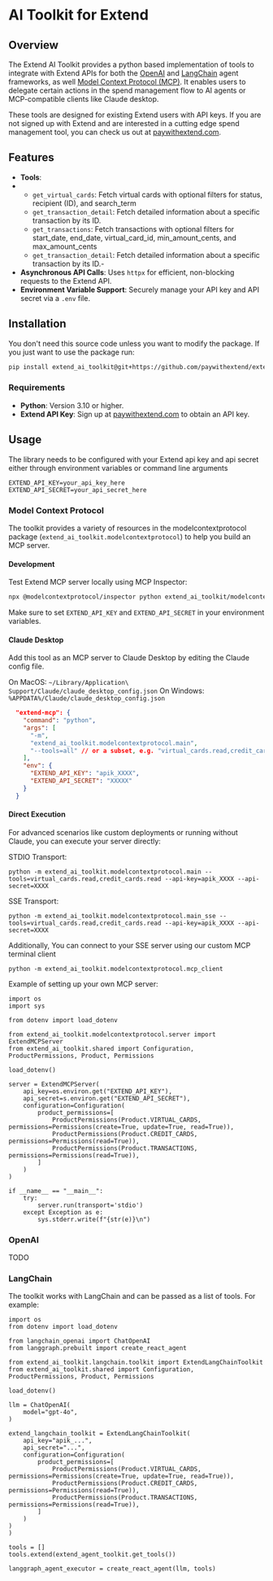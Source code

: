 # AI Toolkit for Extend

## Overview

The Extend AI Toolkit provides a python based implementation of tools to integrate with Extend APIs for both the [OpenAI](https://github.com/openai/openai-agents-python) and [LangChain](https://github.com/langchain-ai/langchain) agent frameworks, as well [Model Context Protocol (MCP)](https://modelcontextprotocol.com/). It enables users to delegate certain actions in the spend management flow to AI agents or MCP-compatible clients like Claude desktop.

These tools are designed for existing Extend users with API keys. If you are not signed up with Extend and are interested in a cutting edge spend management tool, you can check us out at [paywithextend.com](https://www.paywithextend.com/).

## Features

- **Tools**:
- - `get_virtual_cards`: Fetch virtual cards with optional filters for status, recipient (ID), and search_term
  - `get_transaction_detail`: Fetch detailed information about a specific transaction by its ID.
  - `get_transactions`: Fetch transactions with optional filters for start_date, end_date, virtual_card_id, min_amount_cents, and max_amount_cents
  - `get_transaction_detail`: Fetch detailed information about a specific transaction by its ID.- 
- **Asynchronous API Calls**: Uses `httpx` for efficient, non-blocking requests to the Extend API.
- **Environment Variable Support**: Securely manage your API key and API secret via a `.env` file.

## Installation

You don't need this source code unless you want to modify the package. If you just
want to use the package run:

```sh
pip install extend_ai_toolkit@git+https://github.com/paywithextend/extend-ai-toolkit@development
```

### Requirements

- **Python**: Version 3.10 or higher.
- **Extend API Key**: Sign up at [paywithextend.com](https://paywithextend.com) to obtain an API key.

## Usage

The library needs to be configured with your Extend api key and api secret either through environment variables or command line arguments
```
EXTEND_API_KEY=your_api_key_here
EXTEND_API_SECRET=your_api_secret_here
```

### Model Context Protocol 
The toolkit provides a variety of resources in the modelcontextprotocol package (`extend_ai_toolkit.modelcontextprotocol`) to help you build an MCP server. 

#### Development

Test Extend MCP server locally using MCP Inspector:

```bash
npx @modelcontextprotocol/inspector python extend_ai_toolkit/modelcontextprotocol/main.py --tools=virtual_cards.read,credit_cards.read
```

Make sure to set `EXTEND_API_KEY` and `EXTEND_API_SECRET` in your environment variables.

#### Claude Desktop

Add this tool as an MCP server to Claude Desktop by editing the Claude config file.

On MacOS: `~/Library/Application\ Support/Claude/claude_desktop_config.json`
On Windows: `%APPDATA%/Claude/claude_desktop_config.json`

```json
  "extend-mcp": {
    "command": "python",
    "args": [
      "-m",
      "extend_ai_toolkit.modelcontextprotocol.main",
      "--tools=all" // or a subset, e.g. "virtual_cards.read,credit_cards.read"
    ],
    "env": {
      "EXTEND_API_KEY": "apik_XXXX",
      "EXTEND_API_SECRET": "XXXXX"
    }
  }
```

#### Direct Execution

For advanced scenarios like custom deployments or running without Claude, you can execute your server directly:


STDIO Transport:
```
python -m extend_ai_toolkit.modelcontextprotocol.main --tools=virtual_cards.read,credit_cards.read --api-key=apik_XXXX --api-secret=XXXX
```

SSE Transport:
```
python -m extend_ai_toolkit.modelcontextprotocol.main_sse --tools=virtual_cards.read,credit_cards.read --api-key=apik_XXXX --api-secret=XXXX
```

Additionally, You can connect to your SSE server using our custom MCP terminal client

```
python -m extend_ai_toolkit.modelcontextprotocol.mcp_client 
```

Example of setting up your own MCP server:

```
import os
import sys

from dotenv import load_dotenv

from extend_ai_toolkit.modelcontextprotocol.server import ExtendMCPServer
from extend_ai_toolkit.shared import Configuration, ProductPermissions, Product, Permissions

load_dotenv()

server = ExtendMCPServer(    
    api_key=os.environ.get("EXTEND_API_KEY"),
    api_secret=s.environ.get("EXTEND_API_SECRET"),
    configuration=Configuration(
        product_permissions=[
            ProductPermissions(Product.VIRTUAL_CARDS, permissions=Permissions(create=True, update=True, read=True)),
            ProductPermissions(Product.CREDIT_CARDS, permissions=Permissions(read=True)),
            ProductPermissions(Product.TRANSACTIONS, permissions=Permissions(read=True)),
        ]
    )
)

if __name__ == "__main__":
    try:
        server.run(transport='stdio')
    except Exception as e:
        sys.stderr.write(f"{str(e)}\n")
```

### OpenAI

TODO


### LangChain

The toolkit works with LangChain and can be passed as a list of tools. For example:

```
import os
from dotenv import load_dotenv

from langchain_openai import ChatOpenAI
from langgraph.prebuilt import create_react_agent

from extend_ai_toolkit.langchain.toolkit import ExtendLangChainToolkit
from extend_ai_toolkit.shared import Configuration, ProductPermissions, Product, Permissions

load_dotenv()

llm = ChatOpenAI(
    model="gpt-4o",
)

extend_langchain_toolkit = ExtendLangChainToolkit(
    api_key="apik_...",
    api_secret="...",
    configuration=Configuration(
        product_permissions=[
            ProductPermissions(Product.VIRTUAL_CARDS, permissions=Permissions(create=True, update=True, read=True)),
            ProductPermissions(Product.CREDIT_CARDS, permissions=Permissions(read=True)),
            ProductPermissions(Product.TRANSACTIONS, permissions=Permissions(read=True)),
        ]
    )
)
)

tools = []
tools.extend(extend_agent_toolkit.get_tools())

langgraph_agent_executor = create_react_agent(llm, tools)
```
